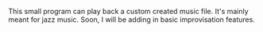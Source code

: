 This small program can play back a custom created music file. It's mainly meant for jazz music. Soon, I will be adding in basic improvisation features.